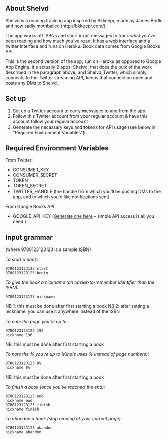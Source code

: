 About Shelvd
------------

Shelvd is a reading tracking app inspired by Bkkeepr, made by James Bridle and now sadly mothballed (http://bkkeepr.com/).

The app works off ISBNs and short input messages to track what you've been reading and how much you've read. It has a web interface and a twitter interface and runs on Heroku. Book data comes from Google Books API.

This is the second version of the app, run on Heroku as opposed to Google App Engine. It's actually 2 apps: Shelvd, that does the bulk of the work described in the paragraph above; and Shelvd_Twitter, which simply connects to the Twitter streaming API, keeps that connection open and posts any DMs to Shelvd.

Set up
------

1. Set up a Twitter account to carry messages to and from the app.
2. Follow this Twitter account from your regular account & have this account follow your regular account
3. Generate the necessary keys and tokens for API usage (see below in "Required Environment Variables")

Required Environment Variables
------------------------------
From Twitter:

* CONSUMER_KEY
* CONSUMER_SECRET
* TOKEN
* TOKEN_SECRET
* TWITTER_HANDLE (the handle from which you'll be posting DMs to the app, and to which you'd like notifications sent)

From Google Books API:
* GOOGLE_API_KEY ([Generate one here](https://code.google.com/apis/console/#project:277472777692:access) – simple API access is all you need.)

Input grammar
-------------

(where 9780123123123 is a sample ISBN)

_To start a book:_

    9780123123123 start
    9780123123123 begin

_To give the book a nickname (an easier-to-remember identifier than the ISBN):_

    9780123123123 nickname

NB 1: this must be done after first starting a book
NB 2: after setting a nickname, you can use it anywhere instead of the ISBN

_To note the page you're up to:_

    9780123123123 196
    nickname 196

NB: this must be done after first starting a book

_To note the % you're up to (Kindle uses % instead of page numbers):_

    9780123123123 8%
    nickname 8%

NB: this must be done after first starting a book

_To finish a book (once you've reached the end):_

	9780123123123 end
	nickname end
	9780123123123 finish
	nickname finish

_To abandon a book (stop reading at your current page):_

	9780123123123 abandon
	nickname abandon
